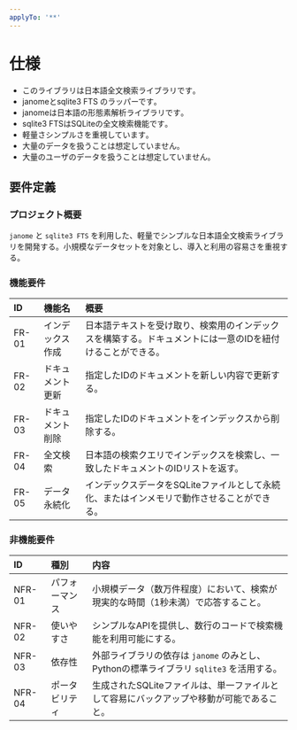 ```yaml
---
applyTo: '**'
---
```


# 仕様
- このライブラリは日本語全文検索ライブラリです｡
- janomeとsqlite3 FTS のラッパーです｡
- janomeは日本語の形態素解析ライブラリです｡
- sqlite3 FTSはSQLiteの全文検索機能です｡
- 軽量さシンプルさを重視しています｡
- 大量のデータを扱うことは想定していません｡
- 大量のユーザのデータを扱うことは想定していません｡

## 要件定義

### プロジェクト概要
`janome` と `sqlite3 FTS` を利用した、軽量でシンプルな日本語全文検索ライブラリを開発する。小規模なデータセットを対象とし、導入と利用の容易さを重視する。

### 機能要件
| ID | 機能名 | 概要 |
| :--- | :--- | :--- |
| FR-01 | インデックス作成 | 日本語テキストを受け取り、検索用のインデックスを構築する。ドキュメントには一意のIDを紐付けることができる。 |
| FR-02 | ドキュメント更新 | 指定したIDのドキュメントを新しい内容で更新する。 |
| FR-03 | ドキュメント削除 | 指定したIDのドキュメントをインデックスから削除する。 |
| FR-04 | 全文検索 | 日本語の検索クエリでインデックスを検索し、一致したドキュメントのIDリストを返す。 |
| FR-05 | データ永続化 | インデックスデータをSQLiteファイルとして永続化、またはインメモリで動作させることができる。 |

### 非機能要件
| ID | 種別 | 内容 |
| :--- | :--- | :--- |
| NFR-01 | パフォーマンス | 小規模データ（数万件程度）において、検索が現実的な時間（1秒未満）で応答すること。 |
| NFR-02 | 使いやすさ | シンプルなAPIを提供し、数行のコードで検索機能を利用可能にする。 |
| NFR-03 | 依存性 | 外部ライブラリの依存は `janome` のみとし、Pythonの標準ライブラリ `sqlite3` を活用する。 |
| NFR-04 | ポータビリティ | 生成されたSQLiteファイルは、単一ファイルとして容易にバックアップや移動が可能であること。 |